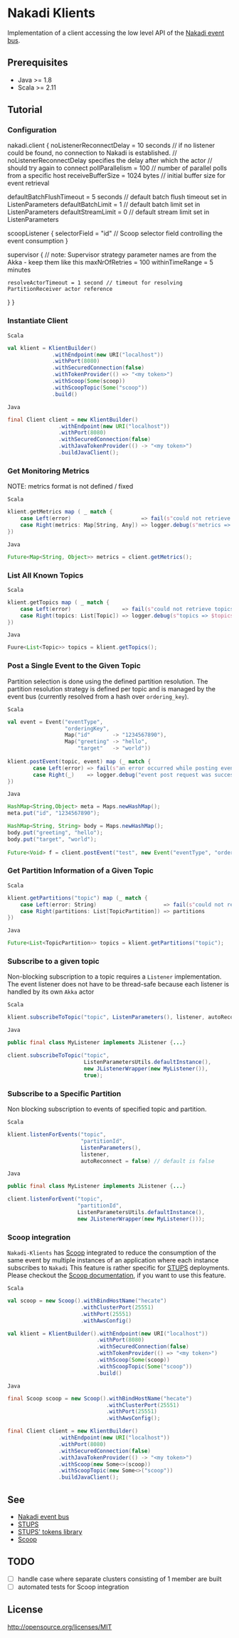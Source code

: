 Nakadi Klients
==============

Implementation of a client accessing the low level API of the [Nakadi event bus](https://github.com/zalando/nakadi).

## Prerequisites
- Java >= 1.8
- Scala >=  2.11


## Tutorial

### Configuration

nakadi.client {
  noListenerReconnectDelay = 10 seconds   // if no listener could be found, no connection to Nakadi is established.
                                          // noListenerReconnectDelay specifies the delay  after which the actor
                                          // should try again to connect
  pollParallelism = 100                   // number of parallel polls from a specific host
  receiveBufferSize = 1024 bytes          // initial buffer size for event retrieval

  defaultBatchFlushTimeout = 5 seconds   // default batch flush timeout set in ListenParameters
  defaultBatchLimit = 1                  // default batch limit set in ListenParameters
  defaultStreamLimit = 0                 // default stream limit set in ListenParameters

  scoopListener {
    selectorField = "id" // Scoop selector field controlling the event consumption
  }

  supervisor {
    // note: Supervisor strategy parameter names are from the Akka - keep them like this
    maxNrOfRetries = 100
    withinTimeRange = 5 minutes

    resolveActorTimeout = 1 second // timeout for resolving PartitionReceiver actor reference
  }
}



### Instantiate Client

`Scala`
```scala
val klient = KlientBuilder()
              .withEndpoint(new URI("localhost"))
              .withPort(8080)
              .withSecuredConnection(false)
              .withTokenProvider(() => "<my token>")
              .withScoop(Some(scoop))
              .withScoopTopic(Some("scoop"))
              .build()
```

`Java`
```Java
final Client client = new KlientBuilder()
                .withEndpoint(new URI("localhost"))
                .withPort(8080)
                .withSecuredConnection(false)
                .withJavaTokenProvider(() -> "<my token>")
                .buildJavaClient();
```

### Get Monitoring Metrics
NOTE: metrics format is not defined / fixed

`Scala`
```scala
klient.getMetrics map ( _ match {
    case Left(error)                      => fail(s"could not retrieve metrics: $error")
    case Right(metrics: Map[String, Any]) => logger.debug(s"metrics => $metrics") 
})
```

`Java`
```java
Future<Map<String, Object>> metrics = client.getMetrics();
```

### List All Known Topics

`Scala`
```scala
klient.getTopics map ( _ match {
    case Left(error)                => fail(s"could not retrieve topics: $error")
    case Right(topics: List[Topic]) => logger.debug(s"topics => $topics") 
})
```

`Java`
```java
Fuure<List<Topic>> topics = klient.getTopics();
```

### Post a Single Event to the Given Topic
Partition selection is done using the defined partition resolution. The partition resolution strategy is defined per 
topic and is managed by the event bus (currently resolved from a hash over `ordering_key`).

`Scala`
```scala
val event = Event("eventType",
                  "orderingKey",
                  Map("id"       -> "1234567890"),
                  Map("greeting" -> "hello",
                      "target"   -> "world"))
                       
klient.postEvent(topic, event) map (_ match {
        case Left(error) => fail(s"an error occurred while posting event to topic $topic")
        case Right(_)    => logger.debug("event post request was successful")
})
```

`Java`
```java
HashMap<String,Object> meta = Maps.newHashMap();
meta.put("id", "1234567890");

HashMap<String, String> body = Maps.newHashMap();
body.put("greeting", "hello");
body.put("target", "world");
 
Future<Void> f = client.postEvent("test", new Event("eventType", "orderingKey", meta, body);
```


### Get Partition Information of a Given Topic

`Scala`
```scala
klient.getPartitions("topic") map (_ match {
    case Left(error: String)                     => fail(s"could not retrieve partitions: $error")
    case Right(partitions: List[TopicPartition]) => partitions
})
```

`Java`
```java
Future<List<TopicPartition>> topics = klient.getPartitions("topic");
```

### Subscribe to a given topic
Non-blocking subscription to a topic requires a `Listener` implementation. The event listener does not have to be 
thread-safe because each listener is handled by its own `Akka` actor

`Scala`
```scala
klient.subscribeToTopic("topic", ListenParameters(), listener, autoReconnect = true) // autoReconnect default is true
```

`Java`
```java
public final class MyListener implements JListener {...}

client.subscribeToTopic("topic", 
                        ListenParametersUtils.defaultInstance(), 
                        new JListenerWrapper(new MyListener()), 
                        true);

```

### Subscribe to a Specific Partition
Non blocking subscription to events of specified topic and partition.

`Scala`
```scala
klient.listenForEvents("topic",
                       "partitionId",
                       ListenParameters(),
                       listener, 
                       autoReconnect = false) // default is false
```

`Java`
```java
public final class MyListener implements JListener {...}

client.listenForEvent("topic", 
                      "partitionId", 
                      ListenParametersUtils.defaultInstance(), 
                      new JListenerWrapper(new MyListener()));
```

### Scoop integration
`Nakadi-Klients` has [Scoop](https://github.com/zalando/scoop) integrated to reduce the consumption of the same event 
by multiple instances of an application where each instance subscribes to `Nakadi` This feature is rather specific for 
[STUPS](https://github.com/zalando-stups) deployments. Please checkout the 
[Scoop documentation](https://github.com/zalando/scoop), if you want to use this feature.

`Scala`
```scala
val scoop = new Scoop().withBindHostName("hecate")
                       .withClusterPort(25551)
                       .withPort(25551)
                       .withAwsConfig()

val klient = KlientBuilder().withEndpoint(new URI("localhost"))
                            .withPort(8080)
                            .withSecuredConnection(false)
                            .withTokenProvider(() => "<my token>")
                            .withScoop(Some(scoop))
                            .withScoopTopic(Some("scoop"))
                            .build()
```

`Java`
```java
final Scoop scoop = new Scoop().withBindHostName("hecate")
                               .withClusterPort(25551)
                               .withPort(25551)
                               .withAwsConfig();

final Client client = new KlientBuilder()
                .withEndpoint(new URI("localhost"))
                .withPort(8080)
                .withSecuredConnection(false)
                .withJavaTokenProvider(() -> "<my token>")
                .withScoop(new Some<>(scoop))
                .withScoopTopic(new Some<>("scoop"))
                .buildJavaClient();
```


## See
- [Nakadi event bus](https://github.com/zalando/nakadi)
- [STUPS](https://github.com/zalando-stups)
- [STUPS' tokens library](https://github.com/zalando-stups/tokens)
- [Scoop](https://github.com/zalando/scoop)

## TODO
- [ ] handle case where separate clusters consisting of 1 member are built
- [ ] automated tests for Scoop integration

## License
http://opensource.org/licenses/MIT